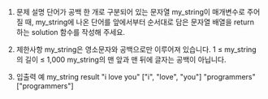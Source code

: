 1. 문제 설명
   단어가 공백 한 개로 구분되어 있는 문자열 my_string이 매개변수로 주어질 때, my_string에 나온 단어를 앞에서부터 순서대로 담은 문자열 배열을 return 하는 solution 함수를 작성해 주세요.

2. 제한사항
   my_string은 영소문자와 공백으로만 이루어져 있습니다.
   1 ≤ my_string의 길이 ≤ 1,000
   my_string의 맨 앞과 맨 뒤에 글자는 공백이 아닙니다.

3. 입출력 예
   my_string result
   "i love you" ["i", "love", "you"]
   "programmers" ["programmers"]
